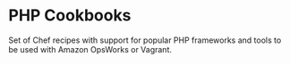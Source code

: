 PHP Cookbooks
=============

Set of Chef recipes with support for popular PHP frameworks and tools to be used with Amazon OpsWorks or Vagrant.
